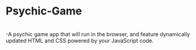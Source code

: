 # Psychic-Game
<br>
-A psychic game app that will run in the browser, and feature dynamically updated HTML and CSS powered by your JavaScript code.
<br>
